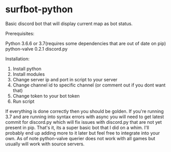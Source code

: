 # surfbot-python
Basic discord bot that will display current map as bot status.


Prerequisites:

Python 3.6.6 or 3.7(requires some dependencies that are out of date on pip)
python-valve 0.2.1
discord.py


Installation:

1. Install python
2. Install modules
3. Change server ip and port in script to your server
4. Change channel id to specific channel (or comment out if you dont want that)
5. Change token to your bot token
6. Run script

If everything is done correctly then you should be golden. If you're running 3.7 and are running into syntax errors with async you will need to get latest commit for discord.py which will fix issues with discord.py that are not yet present in pip. That's it, its a super basic bot that I did on a whim. I'll probably end up adding more to it later but feel free to integrate into your own. As of note python-valve querier does not work with all games but usually will work with source servers.
